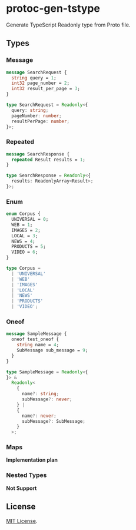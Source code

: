 # protoc-gen-tstype

Generate TypeScript Readonly type from Proto file.

## Types

### Message

```proto
message SearchRequest {
  string query = 1;
  int32 page_number = 2;
  int32 result_per_page = 3;
}
```

```typescript
type SearchRequest = Readonly<{
  query: string;
  pageNumber: number;
  resultPerPage: number;
}>;
```

### Repeated

```proto
message SearchResponse {
  repeated Result results = 1;
}
```

```typescript
type SearchResponse = Readonly<{
  results: ReadonlyArray<Result>;
}>;
```

### Enum

```proto
enum Corpus {
  UNIVERSAL = 0;
  WEB = 1;
  IMAGES = 2;
  LOCAL = 3;
  NEWS = 4;
  PRODUCTS = 5;
  VIDEO = 6;
}
```

```typescript
type Corpus =
  | 'UNIVERSAL'
  | 'WEB'
  | 'IMAGES'
  | 'LOCAL'
  | 'NEWS'
  | 'PRODUCTS'
  | 'VIDEO';
```

### Oneof

```proto
message SampleMessage {
  oneof test_oneof {
    string name = 4;
    SubMessage sub_message = 9;
  }
}
```

```typescript
type SampleMessage = Readonly<{
}> &
  Readonly<
    {
      name?: string;
      subMessage?: never;
    } |
    {
      name?: never;
      subMessage?: SubMessage;
    }
  >;
```

### Maps

**Implementation plan**

### Nested Types

**Not Support**

## License

[MIT License](https://opensource.org/licenses/MIT).
